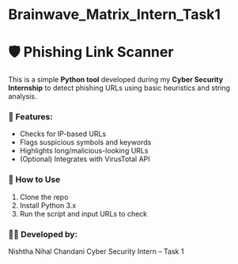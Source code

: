 # Brainwave_Matrix_Intern_Task1
# 🛡️ Phishing Link Scanner

This is a simple **Python tool** developed during my **Cyber Security Internship** to detect phishing URLs using basic heuristics and string analysis.

### 🔧 Features:
- Checks for IP-based URLs
- Flags suspicious symbols and keywords
- Highlights long/malicious-looking URLs
- (Optional) Integrates with VirusTotal API

### 🚀 How to Use
1. Clone the repo
2. Install Python 3.x
3. Run the script and input URLs to check

### 👩‍💻 Developed by:
Nishtha Nihal Chandani 
Cyber Security Intern – Task 1

